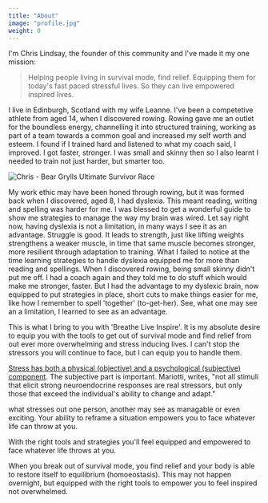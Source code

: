 ```yaml
---
title: "About"
image: "profile.jpg"
weight: 0
---
```


I'm Chris Lindsay, the founder of this community and I've made it my one mission:  

> Helping people living in survival mode, find relief. Equipping them for today's fast paced stressful lives. So they can live empowered inspired lives.


I live in Edinburgh, Scotland with my wife Leanne. I've been a competetive athlete from aged 14, when I discovered rowing.  Rowing gave me an outlet for the boundless energy, channelling it into structured training, working as part of a team towards a common goal and increased my self worth and esteem. I found if I trained hard and listened to what my coach said, I improved. I got faster, stronger. I was small and skinny then so I also learnt I needed to train not just harder, but smarter too.

![Chris - Bear Grylls  Ultimate Survivor Race](/images/Chris_BGSR_1.jpg)

My work ethic may have been honed through rowing, but it was formed back when I discovered, aged 8, I had dyslexia. This meant reading, writing and spelling was harder for me. I was blessed to get a wonderful guide to show me strategies to manage the way my brain was wired. Let say right now, having dyslexia is not a limitation, in many ways I see it as an advantage. Struggle is good. It leads to strength, just like lifting weights strengthens a weaker muscle, in time that same muscle becomes stronger, more resilient through adaptation to training. What I failed to notice at the time learning strategies to handle dyslexia equipped me for more than reading and spellings. When I discovered rowing, being small skinny didn't put me off. I had a coach again and they told me to do stuff which would make me stronger, faster. But I had the advantage to my dyslexic brain, now equipped to put strategies in place, short cuts to make things easier for me, like how I remember to spell 'together' (to-get-her). See, what one may see an a limitation, I learned to see as an advantage.

This is what I bring to you with 'Breathe Live Inspire'. It is my absolute desire to equip you with the tools to get out of survival mode and find relief from out ever more overwhelming and stress inducing lives. I can't stop the stressors you will continue to face, but I can equip you to handle them. 

[Stress has both a physical (objective) and a psychological (subjective) component](https://www.ncbi.nlm.nih.gov/pmc/articles/PMC5137920/ "The effects of chronic stress on health"). The subjective part is important. Mariotti, writes, "not all stimuli that elicit strong neuroendocrine responses are real stressors, but only those that exceed the individual's ability to change and adapt." 

what stresses out one person, another may see as managable or even exciting. Your ability to reframe a situation empowers you to face whatever life can throw at you. 

With the right tools and strategies you'll feel equipped and empowered to face whatever life throws at you. 

When you break out of survival mode, you find relief and your body is able to restore itself to equilibrium (homoeostasis). This may not happen overnight, but equipped with the right tools to empower you to feel inspired not overwhelmed.
